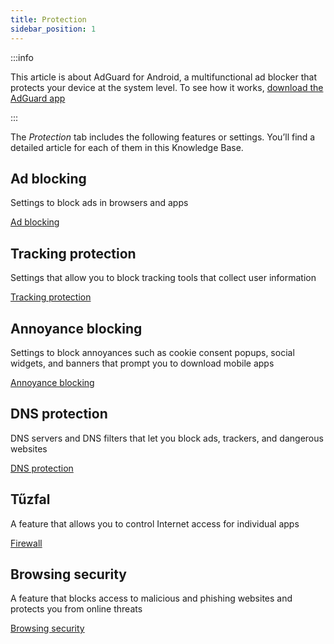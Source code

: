 ```yaml
---
title: Protection
sidebar_position: 1
---
```


:::info

This article is about AdGuard for Android, a multifunctional ad blocker that protects your device at the system level. To see how it works, [download the AdGuard app](https://agrd.io/download-kb-adblock)

:::

The _Protection_ tab includes the following features or settings. You’ll find a detailed article for each of them in this Knowledge Base.

## Ad blocking

Settings to block ads in browsers and apps

[Ad blocking](/adguard-for-android/features/protection/ad-blocking.md)

## Tracking protection

Settings that allow you to block tracking tools that collect user information

[Tracking protection](/adguard-for-android/features/protection/tracking-protection.md)

## Annoyance blocking

Settings to block annoyances such as cookie consent popups, social widgets, and banners that prompt you to download mobile apps

[Annoyance blocking](/adguard-for-android/features/protection/annoyance-blocking.md)

## DNS protection

DNS servers and DNS filters that let you block ads, trackers, and dangerous websites

[DNS protection](/adguard-for-android/features/protection/dns-protection.md)

## Tűzfal

A feature that allows you to control Internet access for individual apps

[Firewall](/adguard-for-android/features/protection/firewall/firewall.md)

## Browsing security

A feature that blocks access to malicious and phishing websites and protects you from online threats

[Browsing security](/adguard-for-android/features/protection/browsing-security.md)
